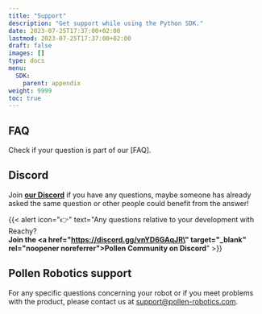 ```yaml
---
title: "Support"
description: "Get support while using the Python SDK."
date: 2023-07-25T17:37:00+02:00
lastmod: 2023-07-25T17:37:00+02:00
draft: false
images: []
type: docs
menu:
  SDK:
    parent: appendix
weight: 9999
toc: true
---
```


## FAQ

Check if your question is part of our [FAQ].

## Discord

Join **[our Discord](https://discord.gg/vnYD6GAqJR)** if you have any questions, maybe someone has already asked the same question or other people could benefit from the answer!

{{< alert icon="👉" text="Any questions relative to your development with Reachy?</br><b>Join the <a href=\"https://discord.gg/vnYD6GAqJR\" target=\"_blank\" rel=\"noopener noreferrer\">Pollen Community on Discord</a></b>" >}}


## Pollen Robotics support

For any specific questions concerning your robot or if you meet problems with the product, please contact us at [support@pollen-robotics.com](mailto:support@pollen-robotics.com).
